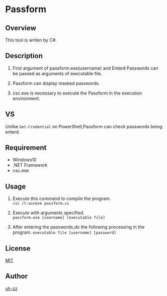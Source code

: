 Passform
====

## Overview
This tool is writen by C#.

## Description
1. First argument of passform.exe(username) and Enterd Passwords can be passed as arguments of executable file.

2. Passform can display masked passwords.

3.  csc.exe is necessary to execute the Passform in the execution environment.

## VS
Unlike `Get-Credential` on PowerShell,Passform can check passwords being enterd.

## Requirement

* Windows10
* .NET Framework
* csc.exe

## Usage

1. Execute this command to compile the program.   
`csc /t:winexe passform.cs`

2.  Execute with arguments specified.  
`passform.exe [username] [executable file]`
3.  After entering the passwords,do the following processing in the program.
`executable file [username] [password]`

## License
[MIT](https://github.com/zattuzad/passform/blob/master/LICENSE)

## Author
[uh-zz](https://github.com/uh-zz)

